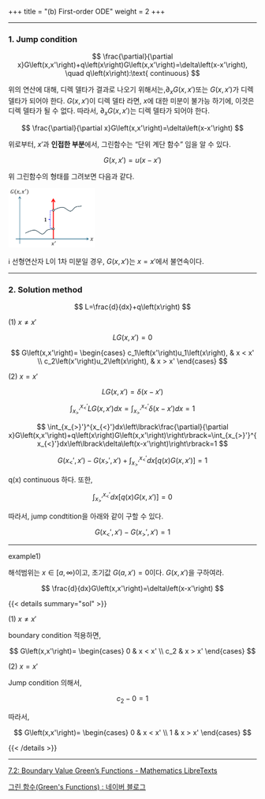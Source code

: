 +++
title = "(b) First-order ODE"
weight = 2
+++

---

### 1. Jump condition

$$
\frac{\partial}{\partial x}G\left(x,x'\right)+q\left(x\right)G\left(x,x'\right)=\delta\left(x-x'\right), \quad q\left(x\right):\text{ continuous}
$$

위의 연산에 대해, 디렉 델타가 결과로 나오기 위해서는,$\partial_{x}G\left(x,x'\right)$또는 $G\left(x,x'\right)$가 디렉 델타가 되어야 한다. $G\left(x,x'\right)$이 디렉 델타 라면, $x$에 대한 미분이 불가능 하기에, 이것은 디렉 델타가 될 수 없다. 따라서, $\partial_{x}G\left(x,x'\right)$는 디렉 델타가 되어야 한다.

$$
\frac{\partial}{\partial x}G\left(x,x'\right)=\delta\left(x-x'\right)
$$

위로부터, $x'$과 **인접한 부분**에서, 그린함수는 “단위 계단 함수” 임을 알 수 있다.

$$
G\left(x,x'\right)=u\left(x-x'\right)
$$

위 그린함수의 형태를 그려보면 다음과 같다.

<img src="image1.png" width="35%" height="auto">

ℹ️ 선형연산자 L이 1차 미분일 경우, $G\left(x,x'\right)$는 $x=x'$에서 불연속이다.

---

### 2. Solution method

$$
L=\frac{d}{dx}+q\left(x\right)
$$

(1) $x\ne x'$

$$
LG\left(x,x'\right)=0
$$

$$
G\left(x,x'\right)=
\begin{cases}
  c_1\left(x'\right)u_1\left(x\right), & x < x'
  \\
  c_2\left(x'\right)u_2\left(x\right), & x > x'
\end{cases}
$$

(2) $x=x'$

$$
LG\left(x,x')=\delta(x-x'\right) 
$$

$$
\int_{x_{>}'}^{x_{<}'}LG\left(x,x'\right)dx=\int_{x_{>}'}^{x_{<}'}\delta\left(x-x'\right)dx=1
$$

$$
\int_{x_{>}'}^{x_{<}'}dx\left\lbrack\frac{\partial}{\partial x}G\left(x,x'\right)+q\left(x\right)G\left(x,x'\right)\right\rbrack=\int_{x_{>}'}^{x_{<}'}dx\left\lbrack\delta\left(x-x'\right)\right\rbrack=1
$$

$$
G\left(x_{<}',x'\right)-G\left(x_{>}',x'\right)+\int_{x_{>}'}^{x_{<}'}dx\left\lbrack q\left(x\right)G\left(x,x'\right)\right\rbrack=1
$$

q(x) continuous 하다. 또한,

$$
\int_{x_{>}'}^{x_{<}'}dx\left\lbrack q\left(x\right)G\left(x,x'\right)\right\rbrack=0
$$

따라서, jump condtition을 아래와 같이 구할 수 있다.

$$
G\left(x_{<}',x'\right)-G\left(x_{>}',x'\right)=1
$$

---

example1)

해석범위는 $x\in\left\lbrack a,\infty\right)$이고, 초기값 $G\left(a,x'\right)=0$이다.  $G\left(x,x'\right)$을 구하여라.

$$
\frac{d}{dx}G\left(x,x'\right)=\delta\left(x-x'\right)
$$

{{< details summary="sol" >}}

(1) $x\ne x'$

boundary condition 적용하면,

$$
G\left(x,x'\right)=
\begin{cases}
  0 & x < x'
  \\ 
  c_2 & x > x'
\end{cases}
$$

(2) $x=x'$

Jump condition 의해서,

$$
c_2-0=1
$$

따라서,

$$
G\left(x,x'\right)=
\begin{cases}
  0 & x < x'
  \\
  1 & x > x'
\end{cases}
$$

{{< /details >}}

---

[7.2: Boundary Value Green’s Functions - Mathematics LibreTexts](https://math.libretexts.org/Bookshelves/Differential_Equations/Introduction_to_Partial_Differential_Equations_(Herman)/07%3A_Green's_Functions/7.02%3A_Boundary_Value_Greens_Functions)

[그린 함수(Green's Functions) : 네이버 블로그](https://blog.naver.com/qio910/222068013070?trackingCode=rss)
